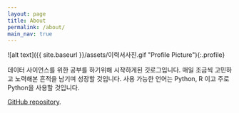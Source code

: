 ```yaml
---
layout: page
title: About
permalink: /about/
main_nav: true
---
```


![alt text]({{ site.baseurl }}/assets/이력서사진.gif "Profile Picture"){:.profile}

데이터 사이언스를 위한 공부를 하기위해 시작하게된 깃로그입니다.
매일 조금씩 고민하고 노력해본 흔적을 남기며 성장할 것입니다.
사용 가능한 언어는 Python, R 이고 주로 Python을 사용할 것입니다. 

[GitHub repository](https://wwww.github.com/chaong309).


